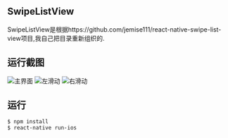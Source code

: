 ## SwipeListView
SwipeListView是根据https://github.com/jemise111/react-native-swipe-list-view项目,我自己把目录重新组织的.

## 运行截图
![主界面](https://github.com/quranjie/ReactNativeSwipeListView/tree/master/screenshot/strolling.png)
![左滑动](https://github.com/quranjie/ReactNativeSwipeListView/tree/master/screenshot/feedDetail.png)
![右滑动](https://github.com/quranjie/ReactNativeSwipeListView/tree/master/screenshot/foods.png)

## 运行
```
$ npm install
$ react-native run-ios

```
